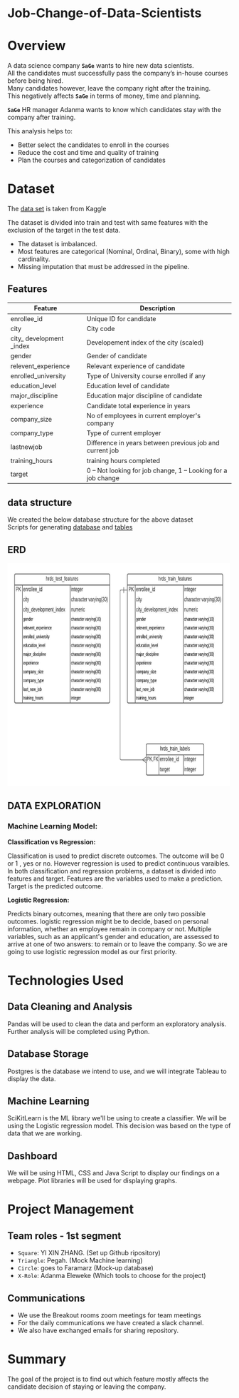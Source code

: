 # Job-Change-of-Data-Scientists
# Overview
A data science company <b>`SaGe`</b> wants to hire new data scientists.<br> All the candidates must successfully pass the company’s in-house courses before being hired.<br> 
Many candidates however, leave the company right after the training.<br>This negatively affects <b>`SaGe`</b> in terms of money, time and planning. 

<b>`SaGe`</b> HR manager Adanma wants to know which candidates stay with the company after training. 

This analysis helps to:<br>

* Better select the candidates to enroll in the courses 
* Reduce the cost and time and quality of training
* Plan the courses and categorization of candidates


# Dataset
The [data set](https://www.kaggle.com/arashnic/hr-analytics-job-change-of-data-scientists) is taken from Kaggle<br>

The dataset is divided into train and test with same features with the exclusion of the target in the test data.

* The dataset is imbalanced.<br>
* Most features are categorical (Nominal, Ordinal, Binary), some with high cardinality.<br>
* Missing imputation that must be addressed in the pipeline.

## Features

|Feature|Description|
|--------------|--------------------------------------------------------------------|
|enrollee_id|Unique ID for candidate|
|city|City code|
|city_ development _index|Developement index of the city (scaled)|
|gender|Gender of candidate|
|relevent_experience|Relevant experience of candidate|
|enrolled_university|Type of University course enrolled if any|
|education_level|Education level of candidate|
|major_discipline|Education major discipline of candidate|
|experience|Candidate total experience in years|
|company_size|No of employees in current employer's company|
|company_type|Type of current employer|
|lastnewjob|Difference in years between previous job and current job|
|training_hours|training hours completed|
|target|0 – Not looking for job change, 1 – Looking for a job change|

## data structure
We created the below database structure for the above dataset<br>
Scripts for generating [database](createDatabase.sql) and [tables](createTables.sql)

## ERD
<img src="ERD_hrds.jpeg" alt="HR data science database" height="500" width="500"> 

## DATA EXPLORATION

### Machine Learning Model:

**Classification vs Regression:**

Classification is used to predict discrete outcomes. The outcome will be 0 or 1 , yes or no.
However regression is used to predict continuous varaibles.
In both classification and regression problems, a dataset is divided into features and target. 
Features are the variables used to make a prediction. Target is the predicted outcome.


**Logistic Regression:**

Predicts binary outcomes, meaning that there are only two possible outcomes.
logistic regression might be to decide, based on personal information, whether an employee remain
in company or not. Multiple variables, such as an applicant's gender and education,
are assessed to arrive at one of two answers: to remain or to leave the company.
So we are going to use logistic regression model as our first priority.

# Technologies Used
## Data Cleaning and Analysis
Pandas will be used to clean the data and perform an exploratory analysis. Further analysis will be completed using Python.

## Database Storage
Postgres is the database we intend to use, and we will integrate Tableau to display the data.

## Machine Learning
SciKitLearn is the ML library we'll be using to create a classifier. We will be using the Logistic regression model. This decision was based on the type of data that we are working.

## Dashboard
We will be using HTML, CSS and Java Script to display our findings on a webpage. Plot libraries will be used for displaying graphs.

# Project Management
## Team roles - 1st segment
* `Square`: YI XIN ZHANG. (Set up Github ripository)<br>
* `Triangle`: Pegah. (Mock Machine learning)<br>
* `Circle`: goes to Faramarz (Mock-up database)<br>
* `X-Role`: Adanma Eleweke (Which tools to choose for the project)<br>

## Communications
- We use the Breakout rooms zoom meetings for team meetings<br>
- For the daily communications we have created a slack channel.<br> 
- We also have exchanged emails for sharing repository.<br>

# Summary
The goal of the project is to find out which feature mostly affects the candidate decision of staying or leaving the company. 


